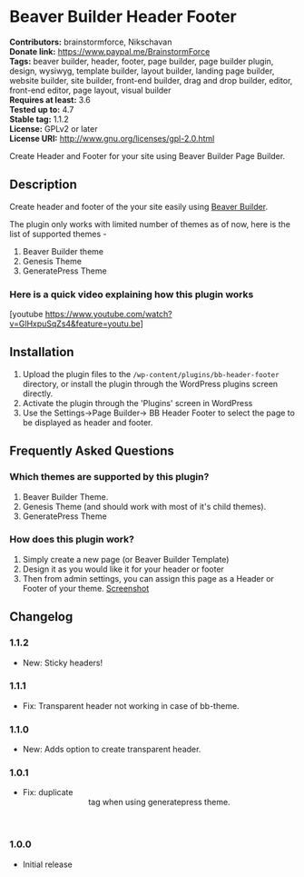 # Beaver Builder Header Footer #
**Contributors:** brainstormforce, Nikschavan  
**Donate link:** https://www.paypal.me/BrainstormForce  
**Tags:** beaver builder, header, footer, page builder, page builder plugin, design, wysiwyg, template builder, layout builder, landing page builder, website builder, site builder, front-end builder, drag and drop builder, editor, front-end editor, page layout, visual builder  
**Requires at least:** 3.6  
**Tested up to:** 4.7  
**Stable tag:** 1.1.2  
**License:** GPLv2 or later  
**License URI:** http://www.gnu.org/licenses/gpl-2.0.html  

Create Header and Footer for your site using Beaver Builder Page Builder.

## Description ##

Create header and footer of the your site easily using [Beaver Builder](https://goo.gl/rYCvGw "Beaver Builder").

The plugin only works with limited number of themes as of now, here is the list of supported themes - 

1. Beaver Builder theme
2. Genesis Theme
3. GeneratePress Theme

### Here is a quick video explaining how this plugin works ###

[youtube https://www.youtube.com/watch?v=GlHxpuSqZs4&feature=youtu.be]

## Installation ##

1. Upload the plugin files to the `/wp-content/plugins/bb-header-footer` directory, or install the plugin through the WordPress plugins screen directly.
1. Activate the plugin through the 'Plugins' screen in WordPress
1. Use the Settings->Page Builder-> BB Header Footer to select the page to be displayed as header and footer.


## Frequently Asked Questions ##

### Which themes are supported by this plugin? ###

1. Beaver Builder Theme.
2. Genesis Theme (and should work with most of it's child themes).
3. GeneratePress Theme


### How does this plugin work? ###

1. Simply create a new page (or Beaver Builder Template)
2. Design it as you would like it for your header or footer
3. Then from admin settings, you can assign this page as a Header or Footer of your theme. [Screenshot](https://cloudup.com/ccBOWVTATyh "Screenshot")

## Changelog ##

### 1.1.2 ###
- New: Sticky headers!

### 1.1.1 ###
- Fix: Transparent header not working in case of bb-theme.

### 1.1.0 ###
- New: Adds option to create transparent header.

### 1.0.1 ###
- Fix: duplicate <header> tag when using generatepress theme.

### 1.0.0 ###
- Initial release
